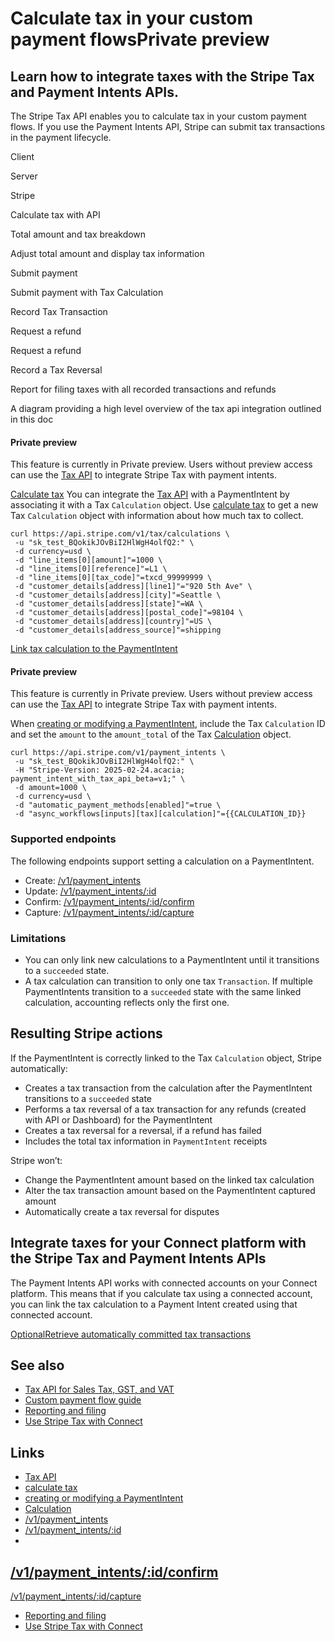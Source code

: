 # Calculate tax in your custom payment flowsPrivate preview

## Learn how to integrate taxes with the Stripe Tax and Payment Intents APIs.

The Stripe Tax API enables you to calculate tax in your custom payment flows. If
you use the Payment Intents API, Stripe can submit tax transactions in the
payment lifecycle.

Client

Server

Stripe

Calculate tax with API

Total amount and tax breakdown

Adjust total amount and display tax information

Submit payment

Submit payment with Tax Calculation

Record Tax Transaction

Request a refund

Request a refund

Record a Tax Reversal

Report for filing taxes with all recorded transactions and refunds

A diagram providing a high level overview of the tax api integration outlined in
this doc
#### Private preview

This feature is currently in Private preview. Users without preview access can
use the [Tax API](https://docs.stripe.com/tax/custom) to integrate Stripe Tax
with payment intents.

[Calculate tax](https://docs.stripe.com/tax/payment_intent#calculate-tax)
You can integrate the [Tax API](https://docs.stripe.com/tax/custom) with a
PaymentIntent by associating it with a Tax `Calculation` object. Use [calculate
tax](https://docs.stripe.com/api/tax/calculations/create) to get a new Tax
`Calculation` object with information about how much tax to collect.

```
curl https://api.stripe.com/v1/tax/calculations \
 -u "sk_test_BQokikJOvBiI2HlWgH4olfQ2:" \
 -d currency=usd \
 -d "line_items[0][amount]"=1000 \
 -d "line_items[0][reference]"=L1 \
 -d "line_items[0][tax_code]"=txcd_99999999 \
 -d "customer_details[address][line1]"="920 5th Ave" \
 -d "customer_details[address][city]"=Seattle \
 -d "customer_details[address][state]"=WA \
 -d "customer_details[address][postal_code]"=98104 \
 -d "customer_details[address][country]"=US \
 -d "customer_details[address_source]"=shipping
```

[Link tax calculation to the
PaymentIntent](https://docs.stripe.com/tax/payment_intent#link-calculation-to-payment)
#### Private preview

This feature is currently in Private preview. Users without preview access can
use the [Tax API](https://docs.stripe.com/tax/custom) to integrate Stripe Tax
with payment intents.

When [creating or modifying a
PaymentIntent](https://docs.stripe.com/payments/quickstart), include the Tax
`Calculation` ID and set the `amount` to the `amount_total` of the Tax
[Calculation](https://docs.stripe.com/api/tax/calculations/object) object.

```
curl https://api.stripe.com/v1/payment_intents \
 -u "sk_test_BQokikJOvBiI2HlWgH4olfQ2:" \
 -H "Stripe-Version: 2025-02-24.acacia; payment_intent_with_tax_api_beta=v1;" \
 -d amount=1000 \
 -d currency=usd \
 -d "automatic_payment_methods[enabled]"=true \
 -d "async_workflows[inputs][tax][calculation]"={{CALCULATION_ID}}
```

### Supported endpoints

The following endpoints support setting a calculation on a PaymentIntent.

- Create:
[/v1/payment_intents](https://docs.stripe.com/api/payment_intents/create)
- Update:
[/v1/payment_intents/:id](https://docs.stripe.com/api/payment_intents/update)
- Confirm:
[/v1/payment_intents/:id/confirm](https://docs.stripe.com/api/payment_intents/confirm)
- Capture:
[/v1/payment_intents/:id/capture](https://docs.stripe.com/api/payment_intents/capture)

### Limitations

- You can only link new calculations to a PaymentIntent until it transitions to
a `succeeded` state.
- A tax calculation can transition to only one tax `Transaction`. If multiple
PaymentIntents transition to a `succeeded` state with the same linked
calculation, accounting reflects only the first one.

## Resulting Stripe actions

If the PaymentIntent is correctly linked to the Tax `Calculation` object, Stripe
automatically:

- Creates a tax transaction from the calculation after the PaymentIntent
transitions to a `succeeded` state
- Performs a tax reversal of a tax transaction for any refunds (created with API
or Dashboard) for the PaymentIntent
- Creates a tax reversal for a reversal, if a refund has failed
- Includes the total tax information in `PaymentIntent` receipts

Stripe won’t:

- Change the PaymentIntent amount based on the linked tax calculation
- Alter the tax transaction amount based on the PaymentIntent captured amount
- Automatically create a tax reversal for disputes

## Integrate taxes for your Connect platform with the Stripe Tax and Payment Intents APIs

The Payment Intents API works with connected accounts on your Connect platform.
This means that if you calculate tax using a connected account, you can link the
tax calculation to a Payment Intent created using that connected account.

[OptionalRetrieve automatically committed tax
transactions](https://docs.stripe.com/tax/payment_intent#get-transaction-attempts)
## See also

- [Tax API for Sales Tax, GST, and VAT](https://docs.stripe.com/tax/custom)
- [Custom payment flow guide](https://docs.stripe.com/payments/quickstart)
- [Reporting and filing](https://docs.stripe.com/tax/reports)
- [Use Stripe Tax with Connect](https://docs.stripe.com/tax/connect)

## Links

- [Tax API](https://docs.stripe.com/tax/custom)
- [calculate tax](https://docs.stripe.com/api/tax/calculations/create)
- [creating or modifying a
PaymentIntent](https://docs.stripe.com/payments/quickstart)
- [Calculation](https://docs.stripe.com/api/tax/calculations/object)
- [/v1/payment_intents](https://docs.stripe.com/api/payment_intents/create)
- [/v1/payment_intents/:id](https://docs.stripe.com/api/payment_intents/update)
-
[/v1/payment_intents/:id/confirm](https://docs.stripe.com/api/payment_intents/confirm)
-
[/v1/payment_intents/:id/capture](https://docs.stripe.com/api/payment_intents/capture)
- [Reporting and filing](https://docs.stripe.com/tax/reports)
- [Use Stripe Tax with Connect](https://docs.stripe.com/tax/connect)